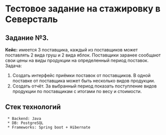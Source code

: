# Тестовое задание на стажировку в Северсталь

## Задание №3.

**Кейс:** имеется 3 поставщика, каждый из поставщиков может поставлять 2 вида груш
и 2 вида яблок. Поставщики заранее сообщают свои цены на виды продукции на
определенный период поставок.
Задача:
1. Создать интерфейс приёмки поставок от поставщиков. В одной поставке от
   поставщика может быть несколько видов продукции.
2. Создать отчёт. За выбранный период показать поступление видов продукции по
   поставщикам с итогами по весу и стоимости.

## Стек технологий

     * Backend: Java
     * DB: PostgreSQL
     * Frameworks: Spring boot + Hibernate
